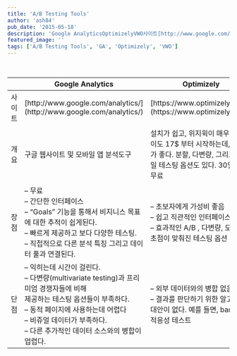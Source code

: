 ```yaml
---
title: 'A/B Testing Tools'
author: 'ash84'
pub_date: '2015-05-18'
description: 'Google AnalyticsOptimizelyVWO사이트[http://www.google.com/analytics/](http://www.google.com/analytics/'
featured_image: ''
tags: ['A/B Testing Tools', 'GA', 'Optimizely', 'VWO']
---
```



 

<div><div><div><div><div><div><div><div><div><div><table><thead><tr><th><div></div></th><th><div>Google Analytics</div></th><th><div>Optimizely</div></th><th colspan="1"><div>VWO</div></th></tr></thead><tbody><tr><td>사이트</td><td>[http://www.google.com/analytics/](http://www.google.com/analytics/)</td><td>[https://www.optimizely.com](https://www.optimizely.com/)</td><td colspan="1">[https://vwo.com/](https://vwo.com/)</td></tr><tr><td>개요</td><td style="text-align: left;">구글 웹사이트 및 모바일 앱 분석도구</td><td style="text-align: left;">설치가 쉽고, 위지윅이 매우 직관적이도 17$ 부터 시작하는데,가성비가 좋다. 분할, 다변량, 그리고 모바일 테스팅 옵션도 있다. 30일까지 무료

</td><td colspan="1">A/B Testing 외에도 다양한 테스팅 지원

비주얼 에디터가 특징, 30일 까지 무료

</td></tr><tr><td>장점</td><td><div><div><div style="text-align: left;">– 무료</div></div><div style="text-align: left;"><div>– 간단한 인터페이스</div></div><div style="text-align: left;"><div>– “Goals” 기능을 통해서 비지니스 목표에 대한 추적이 쉽게된다.</div></div><div style="text-align: left;"><div>– 빠르게 제공하고 보다 다양한 테스팅.</div></div><div style="text-align: left;"><div>– 직접적으로 다른 분석 특징 그리고 데이터 풀과 연결된다.</div></div></div></td><td style="text-align: left;"><div>– 초보자에게 가성비 좋음</div><div>– 쉽고 직관적인 인터페이스</div><div>– 효과적인 A/B , 다변량, 모바일에 초점이 맞춰진 테스팅 옵션</div></td><td colspan="1">– 직관적인 인터페이스

– 설치가 매우 쉽다.

– 구글 애널리틱스와의 통합 기능 제공

</td></tr><tr><td>단점</td><td><div><div style="text-align: left;">– 익히는데 시간이 걸린다.</div></div><div style="text-align: left;"><div>– 다변량(multivariate testing)과 프리미엄 경쟁자들에 비해</div><div>제공하는 테스팅 옵션들이 부족하다.</div></div><div style="text-align: left;"><div>– 동적 페이지에 사용하는데 어렵다</div></div><div style="text-align: left;"><div>– 비쥬얼 데이터가 부족하다.</div></div><div style="text-align: left;"><div>– 다른 추가적인 데이터 소스와의 병합이 업렵다.</div></div></td><td style="text-align: left;"><div>– 외부 데이터와의 병합 없음</div><div>– 결과를 판단하기 위한 알고리즘 대안이 없다. 예를 들면, bandit 나 적응성 테스트</div></td><td colspan="1" style="text-align: left;">– 변수별 트래픽 할당 기능 제공 안함.</td></tr></tbody></table></div></div></div></div></div></div></div></div></div></div>

